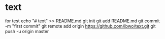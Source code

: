 # text
for test
echo "# text" >> README.md
git init
git add README.md
git commit -m "first commit"
git remote add origin https://github.com/lbwo/text.git
git push -u origin master
